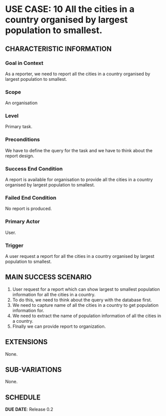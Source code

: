 # USE CASE: 10 All the cities in a country organised by largest population to smallest.

## CHARACTERISTIC INFORMATION

### Goal in Context

As a reporter, we need to report all the cities in a country organised by largest population to smallest.

### Scope

An organisation

### Level

Primary task.

### Preconditions

We have to define the query for the task and we have to think about the report design.

### Success End Condition

A report is available for organisation to provide all the cities in a country organised by largest population to smallest.

### Failed End Condition

No report is produced.

### Primary Actor

User.

### Trigger

A user request a report for all the cities in a country organised by largest population to smallest.

## MAIN SUCCESS SCENARIO

1. User request for a report which can show largest to smallest population information for all the cities in a country.
2. To do this, we need to think about the query with the database first.
3. We need to capture name of all the cities in a country to get population information for.
4. We need to extract the name of population information of all the cities in a country.
5. FInally we can provide report to organization.

## EXTENSIONS

None.

## SUB-VARIATIONS

None.

## SCHEDULE

**DUE DATE**: Release 0.2
